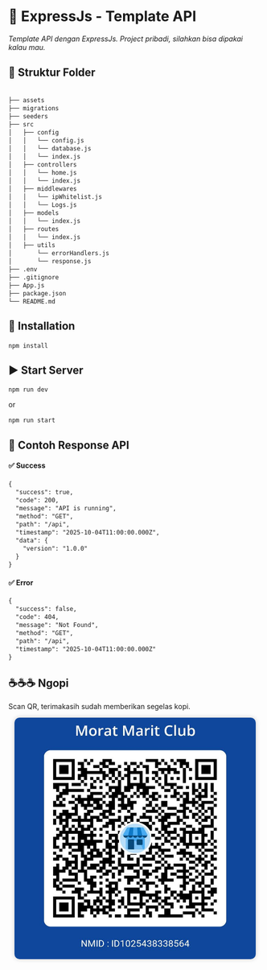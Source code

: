 # 🚀 ExpressJs - Template API

_Template API dengan ExpressJs. Project pribadi, silahkan bisa dipakai kalau mau._

## 📂 Struktur Folder

```

├── assets
├── migrations
├── seeders
├── src
│   ├── config
│   │   └── config.js
│   │   └── database.js
│   │   └── index.js
│   ├── controllers
│   │   └── home.js
│   │   └── index.js
│   ├── middlewares
│   │   └── ipWhitelist.js
│   │   └── Logs.js
│   ├── models
│   │   └── index.js
│   ├── routes
│   │   └── index.js
│   ├── utils
│       └── errorHandlers.js
│       └── response.js
├── .env
├── .gitignore
├── App.js
├── package.json
└── README.md

```

## 📝 Installation

```
npm install
```

## ▶️ Start Server

```
npm run dev
```

or

```
npm run start
```

## 📡 Contoh Response API

#### ✅ Success

```
{
  "success": true,
  "code": 200,
  "message": "API is running",
  "method": "GET",
  "path": "/api",
  "timestamp": "2025-10-04T11:00:00.000Z",
  "data": {
    "version": "1.0.0"
  }
}
```

#### ✅ Error

```
{
  "success": false,
  "code": 404,
  "message": "Not Found",
  "method": "GET",
  "path": "/api",
  "timestamp": "2025-10-04T11:00:00.000Z"
}
```

## ☕☕☕ Ngopi

Scan QR, terimakasih sudah memberikan segelas kopi.

<p align="center"> <img src="./assets/ngopi.jpg" alt="Ngopi QR" width="480" height="480" style="border-radius:10px; box-shadow:0 0 10px rgba(0,0,0,0.2);" /> </p>
